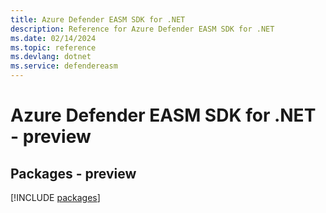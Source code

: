 ```yaml
---
title: Azure Defender EASM SDK for .NET
description: Reference for Azure Defender EASM SDK for .NET
ms.date: 02/14/2024
ms.topic: reference
ms.devlang: dotnet
ms.service: defendereasm
---
```

# Azure Defender EASM SDK for .NET - preview
## Packages - preview
[!INCLUDE [packages](defender-easm-index.md)]